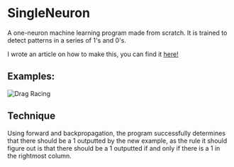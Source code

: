# SingleNeuron
A one-neuron machine learning program made from scratch. It is trained to detect patterns in a series of 1's and 0's.

I wrote an article on how to make this, you can find it [here!](https://medium.com/@michaeldelsole/a-single-layer-artificial-neural-network-in-20-lines-of-python-ae34b47e5fef) 

## Examples:
![Drag Racing](https://miro.medium.com/max/878/1*hVTr0rReaFHmn0bvPq_Z9A.png)

## Technique
Using forward and backpropagation, the program successfully determines that there should be a 1 outputted by the new example, 
as the rule it should figure out is that there should be a 1 outputted if and only if there is a 1 in the rightmost column.
